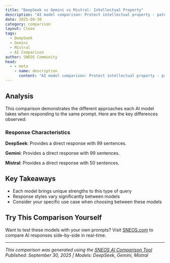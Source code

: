 ```yaml
---
title: "DeepSeek vs Gemini vs Mistral: Intellectual Property"
description: "AI model comparison: Protect intellectual property - patents, trademarks, copyrights..."
date: 2025-09-30
category: comparison
layout: Clean
tags:
  - DeepSeek
  - Gemini
  - Mistral
  - AI Comparison
author: SNEOS Community
head:
  - - meta
    - name: description
      content: "AI model comparison: Protect intellectual property - patents, trademarks, copyrights..."
---
```


<ChatComparison
  title="DeepSeek vs Gemini vs Mistral: Intellectual Property"
  prompt="Protect intellectual property - patents, trademarks, copyrights"
  :responses='{
    "DeepSeek": "Of course. This is a critical foundation for any business or creator. Protecting intellectual property (IP) is not just a legal formality; it\u0027s a strategic business asset that safeguards your ideas, brand, and creations.\n\nHere is a comprehensive guide to understanding and protecting the three main types of intellectual property: **Patents, Trademarks, and Copyrights.**\n\n---\n\n### The Big Three: A Quick Overview\n\n| IP Type | **Protects...** | **For How Long?** | **Governed By...** |\n| :--- | :--- | :--- | :--- |\n| **Patent** | **Inventions \u0026 Processes** (how things work, how they are made, what they are made of) | **20 years** (from filing) | **Utility \u0026 Novelty** |\n| **Trademark** | **Brand Identity** (names, logos, slogans, sounds, colors) | **Indefinitely** (with continued use and renewal) | **Commerce \u0026 Distinctiveness** |\n| **Copyright** | **Original Works of Authorship** (books, music, code, art, photos) | **Author\u0027s life \u002B 70 years** | **Originality \u0026 Fixation** |\n\n---\n\n### 1. Patents: Protecting Your Invention\n\nA patent is a grant from the government that gives you the **exclusive right to prevent others from making, using, selling, or importing** your invention for a limited period.\n\n#### What Can Be Patented?\n*   **Utility Patents:** For new and useful processes, machines, articles of manufacture, or compositions of matter (e.g., a new engine, a pharmaceutical drug, a software algorithm).\n*   **Design Patents:** For new, original, and ornamental designs for an article of manufacture (e.g., the unique shape of a Coca-Cola bottle or the look of a smartphone).\n*   **Plant Patents:** For new and distinct varieties of plants that have been asexually reproduced.\n\n#### Key Requirements:\n*   **Novelty:** It must be new and not known or used by others before.\n*   **Non-Obviousness:** The invention must not be an obvious improvement to someone skilled in the field.\n*   **Usefulness:** It must have a practical purpose.\n\n#### How to Protect It:\n1.  **Document Everything:** Keep a detailed, witnessed inventor\u0027s notebook.\n2.  **Conduct a Patent Search:** Before filing, search existing patents to see if your idea is truly novel.\n3.  **File a Patent Application:** This is a complex legal process. It is **highly recommended** to use a registered patent attorney.\n    *   **Provisional Application:** A simpler, lower-cost placeholder that establishes an early filing date. You then have 12 months to file a non-provisional application.\n    *   **Non-Provisional Application:** The full, formal application that is examined by the patent office.\n\n\u003E **\u26A0\uFE0F Warning:** Publicly disclosing your invention *before* filing a patent application can void your patent rights in most countries.\n\n---\n\n### 2. Trademarks: Protecting Your Brand\n\nA trademark is a word, phrase, symbol, design, color, sound, or even a scent that identifies and distinguishes the source of goods or services of one party from those of others.\n\n#### What Can Be Trademarked?\n*   **Brand Names:** \u0022Nike,\u0022 \u0022Apple\u0022\n*   **Logos:** The Nike Swoosh, the Apple logo\n*   **Slogans:** \u0022Just Do It,\u0022 \u0022I\u0027m Lovin\u0027 It\u0022\n*   **Product Shapes:** The Coca-Cola bottle\n*   **Sounds:** The MGM lion\u0027s roar, the NBC chimes\n\n#### Key Requirements:\n*   **Distinctiveness:** The mark must be capable of identifying the source of a product. Fanciful (\u0022Kodak\u0022) or arbitrary (\u0022Apple\u0022 for computers) marks are the strongest.\n*   **Use in Commerce:** You must actually use the mark in selling your goods or services.\n\n#### How to Protect It:\n1.  **Conduct a Trademark Search:** Thoroughly search the USPTO database and the web to ensure your mark isn\u0027t already in use.\n2.  **Use the TM Symbol:** You can use the **\u2122** symbol as soon as you start using the mark to claim rights (even without registration).\n3.  **Register Your Mark:** File an application with the national trademark office (e.g., the USPTO in the United States).\n    *   Once registered, you can use the **\u00AE** symbol.\n    *   Registration provides legal presumption of ownership and exclusive right to use the mark nationwide.\n4.  **Monitor and Enforce:** Regularly check for infringements and be prepared to send cease-and-desist letters or take legal action to protect your brand.\n\n---\n\n### 3. Copyright: Protecting Your Creative Work\n\nCopyright protects original works of authorship fixed in a tangible medium of expression. It does **not** protect ideas, facts, or systems, but rather the *unique expression* of those ideas.\n\n#### What Can Be Copyrighted?\n*   **Literary Works:** Books, articles, software code, blog posts\n*   **Musical Works:** Songs, including both lyrics and music\n*   **Dramatic Works:** Plays, screenplays\n*   **Visual Arts:** Paintings, photographs, sculptures\n*   **Audiovisual Works:** Movies, TV shows, video games\n*   **Sound Recordings:** The recorded performance of a song\n\n#### Key Rights:\nCopyright gives the owner the exclusive right to:\n*   Reproduce the work\n*   Prepare derivative works\n*   Distribute copies\n*   Perform the work publicly\n*   Display the work publicly\n\n#### How to Protect It:\n1.  **It\u0027s Automatic:** Copyright protection exists from the moment the work is created and fixed in a tangible form.\n2.  **Use the Copyright Notice:** Place \u0022\u00A9 [Year] [Owner\u0027s Name]\u0022 on your work (e.g., \u00A9 2023 Jane Doe). This informs the public of your claim.\n3.  **Register Your Copyright:** While not required, registering with the national copyright office (e.g., U.S. Copyright Office) is **critically important**.\n    *   It is required to file a lawsuit for infringement in the U.S.\n    *   It allows you to claim statutory damages and attorney\u0027s fees, which are powerful legal tools.\n\n---\n\n### Action Plan \u0026 Best Practices\n\n1.  **Identify Your IP:** Audit your business or creative endeavors. What do you have that fits into these categories? An invention? A brand name? Original software code? Marketing materials?\n2.  **Prioritize:** Protect what is most critical to your business\u0027s success and value first.\n3.  **Use the Correct Symbols:**\n    *   **\u2122** for unregistered trademarks.\n    *   **\u00AE** for registered trademarks.\n    *   **\u00A9** for copyright.\n    *   **Pat. Pend.** for a patent-pending invention.\n4.  **Keep Detailed Records:** Document the creation process, dates, and all related materials.\n5.  **Confidentiality is Key:** Use **Non-Disclosure Agreements (NDAs)** when discussing your ideas, inventions, or business plans with potential partners, employees, or investors.\n6.  **Seek Professional Help:** IP law is complex.\n    *   **Patent Attorneys** are essential for patents.\n    *   **Trademark Attorneys** can navigate the search and registration process to avoid costly mistakes.\n    *   While copyright registration can be done yourself, an attorney can be helpful for complex works or enforcement.\n\nBy strategically using these tools, you transform your intangible ideas and creations into valuable, defensible business assets.",
    "Gemini": "Okay, let\u0027s break down how to protect intellectual property (IP) like patents, trademarks, and copyrights. This is a complex area, and specific strategies will depend on the nature of your IP, your industry, and your budget. However, here\u0027s a comprehensive overview:\n\n**1. Understanding the Different Types of Intellectual Property:**\n\n*   **Patents:** Protect inventions (processes, machines, manufactures, or compositions of matter).  They give the inventor the exclusive right to make, use, and sell the invention for a limited time (typically 20 years from the filing date for utility patents).\n    *   **Utility Patents:** Most common type, covering functional aspects of an invention.\n    *   **Design Patents:** Protect the ornamental design of an article of manufacture (e.g., the shape of a bottle).\n    *   **Plant Patents:** Protect new and distinct varieties of plants.\n*   **Trademarks:** Protect brand names, logos, and other symbols used to identify and distinguish goods/services of one party from those of others. Trademark rights can last indefinitely if the mark is continuously used and maintained.\n*   **Copyrights:** Protect original works of authorship, including literary, dramatic, musical, and certain other intellectual works. This includes software code, writings, artistic works, and other creative content. Copyright protection is automatic upon creation, but registration provides significant benefits.\n*   **Trade Secrets:**  Confidential information that gives a business a competitive edge (e.g., formulas, processes, customer lists). Trade secrets are protected as long as they remain confidential.  There is no formal registration process; protection relies on maintaining secrecy.\n\n**2. Proactive Steps to Protect Your IP:**\n\n*   **Document Everything:**\n    *   Keep detailed records of the creation process, including dates, notes, sketches, prototypes, source code, and communications.  This is crucial for establishing ownership and priority.\n    *   Use a lab notebook (physical or digital) and have it witnessed and dated regularly.\n*   **Confidentiality Agreements (NDAs):**\n    *   Use NDAs (Non-Disclosure Agreements) whenever you share confidential information with potential partners, investors, employees, contractors, or others.  A well-drafted NDA defines what information is confidential and restricts its use and disclosure.\n*   **Employee Agreements:**\n    *   Include clauses in employee contracts that clearly assign ownership of any inventions, trademarks, or copyrights created by employees during their employment to the company.  Also include confidentiality clauses.\n*   **\u0022Mark\u0022 Your Work:**\n    *   Use appropriate notices:\n        *   **Copyright:**  \u00A9 [Year] [Copyright Holder\u0027s Name].  For example:  \u00A9 2023 Acme Corp.\n        *   **Trademark:** Use the \u2122 symbol for unregistered trademarks and the \u00AE symbol for registered trademarks.\n        *   **Patent Pending:** Use this phrase when you have a patent application filed but not yet granted.\n*   **Restrict Access:**\n    *   Limit access to sensitive information (e.g., source code, formulas) on a need-to-know basis.\n    *   Implement security measures to protect digital data, such as strong passwords, encryption, and access controls.\n    *   Control physical access to areas where sensitive information is stored.\n*   **Educate Your Team:**\n    *   Train employees and contractors about the importance of protecting IP and the company\u0027s policies regarding confidentiality and IP ownership.\n*   **Monitoring and Enforcement:**\n    *   Regularly monitor the market for potential infringements of your patents, trademarks, or copyrights.\n    *   Use online tools and services to detect unauthorized use of your trademarks or copyrighted content.\n    *   Be prepared to take action against infringers.\n\n**3. Registration (When Appropriate):**\n\n*   **Patents:**\n    *   **Conduct a Patent Search:** Before filing a patent application, conduct a thorough search of existing patents and publications (prior art) to determine if your invention is truly novel and non-obvious.  This can save you time and money in the long run.\n    *   **File a Provisional Patent Application (Optional):** This is a less formal application that allows you to establish an early filing date (\u0022patent pending\u0022 status) and gives you 12 months to file a full non-provisional application.\n    *   **File a Non-Provisional Patent Application:** This is the formal application that will be examined by the patent office. It requires a detailed description of the invention, drawings (if necessary), and claims that define the scope of the protection you are seeking.\n    *   **Prosecute the Patent Application:**  The patent office will examine your application and may issue rejections or objections.  You will need to respond to these and argue why your invention is patentable.\n    *   **Maintain the Patent:**  Once a patent is granted, you must pay maintenance fees periodically to keep it in force.\n*   **Trademarks:**\n    *   **Conduct a Trademark Search:** Before adopting a trademark, conduct a search to ensure that it is not already in use by someone else for similar goods or services.  This can prevent legal conflicts later.  Search the USPTO database and common law uses (internet searches).\n    *   **File a Trademark Application:**  File an application with the United States Patent and Trademark Office (USPTO).  The application must identify the goods or services associated with the mark, provide a specimen showing how the mark is used, and state the basis for filing (e.g., actual use in commerce or intent to use).\n    *   **Respond to Office Actions:** The USPTO will examine your application and may issue objections or rejections.  You will need to respond to these and argue why your mark should be registered.\n    *   **Publication and Opposition:**  If the USPTO approves your application, the mark will be published in the Official Gazette, and other parties will have an opportunity to oppose the registration.\n    *   **Registration and Maintenance:**  If no opposition is filed, or if the opposition is unsuccessful, the trademark will be registered.  You must file periodic maintenance documents and renewal applications to keep the registration in force.\n*   **Copyrights:**\n    *   **Registration with the U.S. Copyright Office:** While copyright protection is automatic upon creation, registering your work with the U.S. Copyright Office provides several advantages:\n        *   **Public Record:** Creates a public record of your copyright claim.\n        *   **Right to Sue:**  Generally, you must register your copyright before you can sue for infringement.\n        *   **Statutory Damages and Attorney\u0027s Fees:**  If you register your work before the infringement occurs, you may be eligible for statutory damages and attorney\u0027s fees in a lawsuit.\n        *   **Import Protection:**  Allows you to prevent the importation of infringing copies.\n    *   **Deposit a Copy:**  When you register a copyright, you typically must deposit a copy of the work with the Copyright Office.\n\n**4. Enforcement:**\n\n*   **Cease and Desist Letters:** If you discover someone is infringing your IP, the first step is usually to send a cease and desist letter demanding that they stop the infringing activity.\n*   **Negotiation and Settlement:**  Try to negotiate a settlement with the infringer, which may involve a licensing agreement or other resolution.\n*   **Litigation:** If negotiation fails, you may need to file a lawsuit to enforce your IP rights.  This can be expensive and time-consuming.\n*   **Customs Enforcement:** If you have registered your trademarks or copyrights, you can record them with U.S. Customs and Border Protection to prevent the importation of infringing goods.\n*   **DMCA Takedown Notices:**  If your copyrighted material is being infringed online, you can send DMCA (Digital Millennium Copyright Act) takedown notices to online service providers (e.g., YouTube, Facebook) to request that they remove the infringing content.\n\n**5. Key Considerations and Best Practices:**\n\n*   **Choose the Right Type of Protection:**  Understand the differences between patents, trademarks, and copyrights and choose the type of protection that is most appropriate for your IP. Sometimes you need multiple forms of protection (e.g., a patent for a device and a trademark for its brand name).\n*   **Timing is Important:**  File patent applications as soon as possible after you have conceived of your invention.  Trademark applications can be filed based on intent to use. Copyright protection is automatic, but registration has benefits.\n*   **Use Strong Passwords:** Protect all digital assets with strong, unique passwords and enable multi-factor authentication where possible.\n*   **Regularly Review and Update:**  Intellectual property rights need to be maintained and updated as your business evolves.\n*   **International Protection:** If you plan to do business internationally, you will need to seek IP protection in other countries.\n*   **Consider Cybersecurity:**  Protect your electronic documents, source code, and design plans from unauthorized access or theft.\n*   **Consult with an Attorney:**  It\u0027s highly recommended to consult with an experienced intellectual property attorney to develop a comprehensive IP protection strategy tailored to your specific needs and circumstances.  An attorney can help you navigate the complexities of IP law, file applications correctly, and enforce your rights.\n\n**Disclaimer:**  I am an AI chatbot and cannot provide legal advice. This information is for general informational purposes only and should not be considered a substitute for the advice of a qualified legal professional. You should consult with an attorney to discuss your specific legal needs.\n",
    "Mistral": "Protecting intellectual property (IP) is crucial for businesses and individuals to safeguard their creative works, inventions, and brand identities. Here are some key steps and considerations for protecting patents, trademarks, and copyrights:\n\n### Patents\n1. **Understand the Types of Patents**:\n   - **Utility Patents**: Protect the function of a product or process.\n   - **Design Patents**: Protect the visual ornamental characteristics of a product.\n   - **Plant Patents**: Protect new and distinct plant varieties.\n\n2. **Conduct a Patent Search**:\n   - Ensure your invention is novel and non-obvious by conducting a thorough search of existing patents and literature.\n\n3. **File a Provisional Patent Application**:\n   - This establishes a priority date and gives you a year to file a non-provisional application.\n\n4. **File a Non-Provisional Patent Application**:\n   - This is the formal application that will be examined by the patent office.\n\n5. **Hire a Patent Attorney**:\n   - A patent attorney can help navigate the complex legal landscape and ensure your application is strong.\n\n6. **Maintain Your Patent**:\n   - Pay maintenance fees to keep your patent active.\n\n### Trademarks\n1. **Choose a Strong Trademark**:\n   - Ensure your trademark is distinctive and not descriptive or generic.\n\n2. **Conduct a Trademark Search**:\n   - Check existing trademarks to avoid infringement and ensure your mark is unique.\n\n3. **File a Trademark Application**:\n   - Submit an application to the trademark office in your jurisdiction.\n\n4. **Use the Trademark**:\n   - Actively use your trademark in commerce to maintain its validity.\n\n5. **Monitor for Infringement**:\n   - Regularly check for unauthorized use of your trademark and take legal action if necessary.\n\n6. **Renew Your Trademark**:\n   - Trademarks typically need to be renewed every 10 years.\n\n### Copyrights\n1. **Understand What Can Be Copyrighted**:\n   - Original works of authorship, including literary, dramatic, musical, and artistic works.\n\n2. **Register Your Copyright**:\n   - While copyright protection is automatic upon creation, registration provides additional legal benefits.\n\n3. **Include a Copyright Notice**:\n   - Use the \u00A9 symbol followed by the year of publication and the owner\u0027s name.\n\n4. **Monitor for Infringement**:\n   - Keep an eye out for unauthorized use of your copyrighted material.\n\n5. **Take Legal Action**:\n   - If you find infringement, send a cease-and-desist letter or take legal action.\n\n6. **Use Digital Rights Management (DRM)**:\n   - Implement DRM to control access to your digital content.\n\n### General Tips\n1. **Document Everything**:\n   - Keep detailed records of your creative process, dates of creation, and any communications related to your IP.\n\n2. **Educate Your Team**:\n   - Ensure that employees and partners understand the importance of IP protection and how to handle confidential information.\n\n3. **Use Non-Disclosure Agreements (NDAs)**:\n   - Protect your ideas and inventions when discussing them with third parties.\n\n4. **Stay Informed**:\n   - Keep up-to-date with changes in IP laws and regulations.\n\n5. **Consult Legal Experts**:\n   - Regularly consult with IP attorneys to ensure you are taking all necessary steps to protect your IP.\n\nBy following these steps, you can effectively protect your intellectual property and ensure that your creative works and innovations are safeguarded from unauthorized use."
  }'
  published-date="22:46"
/>

## Analysis

This comparison demonstrates the different approaches each AI model takes when responding to the same prompt. Here are the key differences observed:

### Response Characteristics

**DeepSeek**: Provides a direct response with 99 sentences. 

**Gemini**: Provides a direct response with 99 sentences. 

**Mistral**: Provides a direct response with 50 sentences. 

## Key Takeaways

- Each model brings unique strengths to this type of query
- Response styles vary significantly between models
- Consider your specific use case when choosing between these models

## Try This Comparison Yourself

Want to test these models with your own prompts? Visit [SNEOS.com](https://sneos.com) to compare AI responses side-by-side in real-time.

---

*This comparison was generated using the [SNEOS AI Comparison Tool](https://sneos.com)*
*Published: September 30, 2025 | Models: DeepSeek, Gemini, Mistral*

